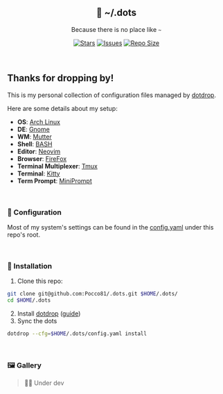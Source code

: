 <p align="center">
  <h2 align="center">🍙 ~/.dots</h2>
</p>

<p align="center">
	Because there is no place like <code>~</code>
</p>

<p align="center">
	<a href="https://github.com/Pocco81/.dots/stargazers">
		<img alt="Stars" src="https://img.shields.io/github/stars/Pocco81/.dots?style=for-the-badge&logo=starship&color=C9CBFF&logoColor=D9E0EE&labelColor=302D41"></a>
	<a href="https://github.com/Pocco81/.dots/issues">
		<img alt="Issues" src="https://img.shields.io/github/issues/Pocco81/.dots?style=for-the-badge&logo=bilibili&color=F5E0DC&logoColor=D9E0EE&labelColor=302D41"></a>
	<a href="https://github.com/Pocco81/.dots">
		<img alt="Repo Size" src="https://img.shields.io/github/repo-size/Pocco81/.dots?color=%23DDB6F2&label=SIZE&logo=codesandbox&style=for-the-badge&logoColor=D9E0EE&labelColor=302D41"/></a>
</p>

&nbsp;

## Thanks for dropping by!

This is my personal collection of configuration files managed by [dotdrop](https://github.com/deadc0de6/dotdrop).

Here are some details about my setup:

+ **OS**: [Arch Linux](https://archlinux.org/)
+ **DE**: [Gnome](https://www.gnome.org)
+ **WM**: [Mutter](https://gitlab.gnome.org/GNOME/mutter)
+ **Shell**: [BASH](https://github.com/bminor/bash)
+ **Editor**: [Neovim](https://github.com/neovim/neovim/)
+ **Browser**: [FireFox](https://www.mozilla.org/en-US/firefox/new/?redirect_source=firefox-com)
+ **Terminal Multiplexer**: [Tmux](https://github.com/tmux/tmux)
+ **Terminal**: [Kitty](https://github.com/kovidgoyal/kitty)
+ **Term Prompt**: [MiniPrompt](https://github.com/Pocco81/MiniPrompt)

&nbsp;

### 📄 Configuration

Most of my system's settings can be found in the [config.yaml](https://github.com/Pocco81/.dots/blob/main/config.yaml) under this repo's root.

&nbsp;

### 🚀 Installation

1. Clone this repo:

```bash
git clone git@github.com:Pocco81/.dots.git $HOME/.dots/
cd $HOME/.dots
```

2. Install [dotdrop](https://github.com/deadc0de6/dotdrop) ([guide](https://github.com/deadc0de6/dotdrop/blob/master/docs/installation.md))
3. Sync the dots

```bash
dotdrop --cfg=$HOME/.dots/config.yaml install
```

&nbsp;

### 🖼️ Gallery

> 👷🛑 Under dev
